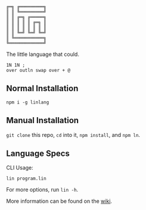 ```
╔═╗ ╔═════════╗
║ ║ ╚═════════╝
║ ║ ╔═╗ ╔═════╗
║ ║ ║ ║ ║ ╔═╗ ║
║ ║ ║ ║ ║ ║ ║ ║
║ ║ ╚═╝ ╚═╝ ╚═╝
║ ╚═══════════╗
╚═════════════╝
```

The little language that could.

```
1N 1N ;
over outln swap over + @
```

## Normal Installation

    npm i -g linlang

## Manual Installation

`git clone` this repo, `cd` into it, `npm install`, and `npm ln`.

## Language Specs

CLI Usage:

    lin program.lin

For more options, run `lin -h`.

More information can be found on the [wiki](https://github.com/molarmanful/lin/wiki).